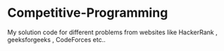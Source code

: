 # Competitive-Programming
My solution code for different problems from websites like HackerRank , geeksforgeeks , CodeForces etc..
